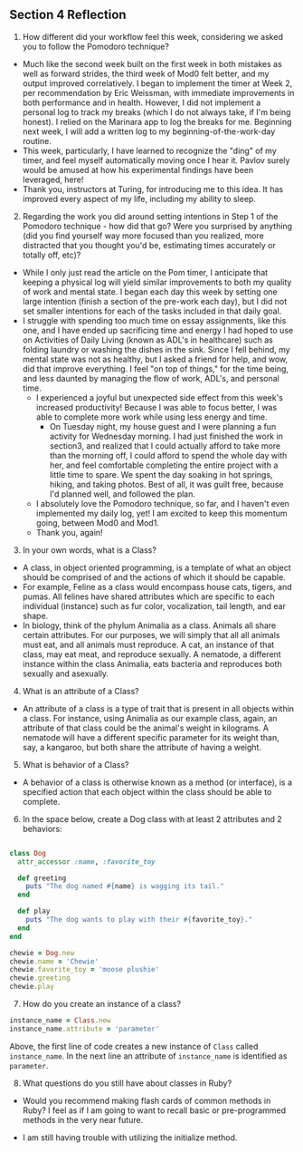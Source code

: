 ## Section 4 Reflection

1. How different did your workflow feel this week, considering we asked you to follow the Pomodoro technique?

* Much like the second week built on the first week in both mistakes as well as forward strides, the third week of Mod0 felt better, and my output improved correlatively. I began to implement the timer at Week 2, per recommendation by Eric Weissman, with immediate improvements in both performance and in health. However, I did not implement a personal log to track my breaks (which I do not always take, if I'm being honest). I relied on the Marinara app to log the breaks for me. Beginning next week, I will add a written log to my beginning-of-the-work-day routine.
* This week, particularly, I have learned to recognize the "ding" of my timer, and feel myself automatically moving once I hear it. Pavlov surely would be amused at how his experimental findings have been leveraged, here!
* Thank you, instructors at Turing, for introducing me to this idea. It has improved every aspect of my life, including my ability to sleep.

2. Regarding the work you did around setting intentions in Step 1 of the Pomodoro technique - how did that go? Were you surprised by anything (did you find yourself way more focused than you realized, more distracted that you thought you'd be, estimating times accurately or totally off, etc)?

* While I only just read the article on the Pom timer, I anticipate that keeping a physical log will yield similar improvements to both my quality of work and mental state. I began each day this week by setting one large intention (finish a section of the pre-work each day), but I did not set smaller intentions for each of the tasks included in that daily goal.
* I struggle with spending too much time on essay assignments, like this one, and I have ended up sacrificing time and energy I had hoped to use on Activities of Daily Living (known as ADL's in healthcare) such as folding laundry or washing the dishes in the sink. Since I fell behind, my mental state was not as healthy, but I asked a friend for help, and wow, did that improve everything. I feel "on top of things," for the time being, and less daunted by managing the flow of work, ADL's, and personal time.
  * I experienced a joyful but unexpected side effect from this week's increased productivity! Because I was able to focus better, I was able to complete more work while using less energy and time.
    * On Tuesday night, my house guest and I were planning a fun activity for Wednesday morning. I had just finished the work in section3, and realized that I could actually afford to take more than the morning off, I could afford to spend the whole day with her, and feel comfortable completing the entire project with a little time to spare. We spent the day soaking in hot springs, hiking, and taking photos. Best of all, it was guilt free, because I'd planned well, and followed the plan.
  * I absolutely love the Pomodoro technique, so far, and I haven't even implemented my daily log, yet! I am excited to keep this momentum going, between Mod0 and Mod1.
  * Thank you, again!

3. In your own words, what is a Class?

* A class, in object oriented programming, is a template of what an object should be comprised of and the actions of which it should be capable.
* For example, Feline as a class would encompass house cats, tigers, and pumas. All felines have shared attributes which are specific to each individual (instance) such as fur color, vocalization, tail length, and ear shape.
* In biology, think of the phylum Animalia as a class. Animals all share certain attributes. For our purposes, we will simply that all all animals must eat, and all animals must reproduce. A cat, an instance of that class, may eat meat, and reproduce sexually. A nematode, a different instance within the class Animalia, eats bacteria and reproduces both sexually and asexually.

4. What is an attribute of a Class?

* An attribute of a class is a type of trait that is present in all objects within a class. For instance, using Animalia as our example class, again, an attribute of that class could be the animal's weight in kilograms. A nematode will have a different specific parameter for its weight than, say, a kangaroo, but both share the attribute of having a weight.

5. What is behavior of a Class?

* A behavior of a class is otherwise known as a method (or interface), is a specified action that each object within the class should be able to complete.

6. In the space below, create a Dog class with at least 2 attributes and 2 behaviors:

```rb

class Dog
  attr_accessor :name, :favorite_toy

  def greeting
    puts "The dog named #{name} is wagging its tail."
  end

  def play
    puts "The dog wants to play with their #{favorite_toy}."
  end
end

chewie = Dog.new
chewie.name = 'Chewie'
chewie.favorite_toy = 'moose plushie'
chewie.greeting
chewie.play

```

7. How do you create an instance of a class?

```rb
instance_name = Class.new
instance_name.attribute = 'parameter'
```
Above, the first line of code creates a new instance of `Class` called `instance_name`. In the next line an attribute of `instance_name` is identified as `parameter`.


8. What questions do you still have about classes in Ruby?

* Would you recommend making flash cards of common methods in Ruby? I feel as if I am going to want to recall basic or pre-programmed methods in the very near future.

* I am still having trouble with utilizing the initialize method.
